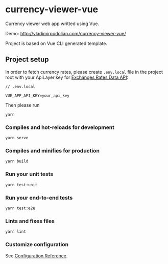 # currency-viewer-vue

Currency viewer web app writted using Vue.

Demo: http://vladimirpodolian.com/currency-viewer-vue/

Project is based on Vue CLI generated template.

## Project setup
In order to fetch currency rates, please create `.env.local` file in the project root with your ApiLayer key for [Exchanges Rates Data API](https://apilayer.com/marketplace/exchangerates_data-api):
```
// .env.local

VUE_APP_API_KEY=your_api_key
```

Then please run

```
yarn
```

### Compiles and hot-reloads for development
```
yarn serve
```

### Compiles and minifies for production
```
yarn build
```

### Run your unit tests
```
yarn test:unit
```

### Run your end-to-end tests
```
yarn test:e2e
```

### Lints and fixes files
```
yarn lint
```

### Customize configuration
See [Configuration Reference](https://cli.vuejs.org/config/).
